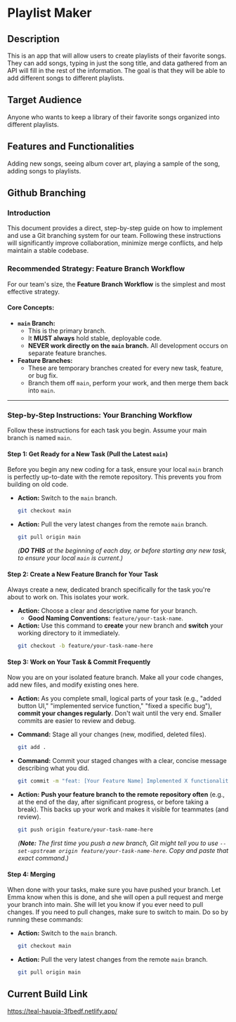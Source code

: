# Playlist Maker
## Description
This is an app that will allow users to create playlists of their favorite songs. They can add songs, typing in just the song title, and data gathered from an API will fill in the rest of the information. The goal is that they will be able to add different songs to different playlists.
## Target Audience
Anyone who wants to keep a library of their favorite songs organized into different playlists.
## Features and Functionalities
Adding new songs, seeing album cover art, playing a sample of the song, adding songs to playlists.
## Github Branching

### Introduction

This document provides a direct, step-by-step guide on how to implement and use a Git branching system for our team. Following these instructions will significantly improve collaboration, minimize merge conflicts, and help maintain a stable codebase.

### Recommended Strategy: Feature Branch Workflow

For our team's size, the **Feature Branch Workflow** is the simplest and most effective strategy.

#### Core Concepts:

* **`main` Branch:**
    * This is the primary branch.
    * It **MUST always** hold stable, deployable code.
    * **NEVER work directly on the `main` branch.** All development occurs on separate feature branches.
* **Feature Branches:**
    * These are temporary branches created for every new task, feature, or bug fix.
    * Branch them off `main`, perform your work, and then merge them back into `main`.

---

### Step-by-Step Instructions: Your Branching Workflow

Follow these instructions for each task you begin. Assume your main branch is named `main`.

#### **Step 1: Get Ready for a New Task (Pull the Latest `main`)**

Before you begin any new coding for a task, ensure your local `main` branch is perfectly up-to-date with the remote repository. This prevents you from building on old code.

* **Action:** Switch to the `main` branch.
    ```bash
    git checkout main
    ```
* **Action:** Pull the very latest changes from the remote `main` branch.
    ```bash
    git pull origin main
    ```
    *(**DO THIS** at the beginning of each day, or before starting any new task, to ensure your local `main` is current.)*

#### **Step 2: Create a New Feature Branch for Your Task**

Always create a new, dedicated branch specifically for the task you're about to work on. This isolates your work.

* **Action:** Choose a clear and descriptive name for your branch.
    * **Good Naming Conventions:** `feature/your-task-name`.
* **Action:** Use this command to **create** your new branch and **switch** your working directory to it immediately.
    ```bash
    git checkout -b feature/your-task-name-here
    ```

#### **Step 3: Work on Your Task & Commit Frequently**

Now you are on your isolated feature branch. Make all your code changes, add new files, and modify existing ones here.

* **Action:** As you complete small, logical parts of your task (e.g., "added button UI," "implemented service function," "fixed a specific bug"), **commit your changes regularly**. Don't wait until the very end. Smaller commits are easier to review and debug.
* **Command:** Stage all your changes (new, modified, deleted files).
    ```bash
    git add .
    ```
* **Command:** Commit your staged changes with a clear, concise message describing what you did.
    ```bash
    git commit -m "feat: [Your Feature Name] Implemented X functionality"
    ```

* **Action:** **Push your feature branch to the remote repository often** (e.g., at the end of the day, after significant progress, or before taking a break). This backs up your work and makes it visible for teammates (and review).
    ```bash
    git push origin feature/your-task-name-here
    ```
    *(**Note:** The first time you push a new branch, Git might tell you to use `--set-upstream origin feature/your-task-name-here`. Copy and paste that exact command.)*

#### **Step 4: Merging**
When done with your tasks, make sure you have pushed your branch. Let Emma know when this is done, and she will open a pull request and merge your branch into main. She will let you know if you ever need to pull changes. If you need to pull changes, make sure to switch to main.
Do so by running these commands: 
* **Action:** Switch to the `main` branch.
    ```bash
    git checkout main
    ```
* **Action:** Pull the very latest changes from the remote `main` branch.
    ```bash
    git pull origin main
    ```

## Current Build Link
https://teal-haupia-3fbedf.netlify.app/